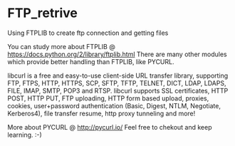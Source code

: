 # FTP_retrive
Using FTPLIB to create ftp connection and getting files

You can study more about FTPLIB @ https://docs.python.org/2/library/ftplib.html
There are many other modules which provide better handling than FTPLIB, like PYCURL.

libcurl is a free and easy-to-use client-side URL transfer library, supporting FTP, FTPS, HTTP, HTTPS, SCP, SFTP, TFTP, TELNET, DICT, LDAP, LDAPS, FILE, IMAP, SMTP, POP3 and RTSP. libcurl supports SSL certificates, HTTP POST, HTTP PUT, FTP uploading, HTTP form based upload, proxies, cookies, user+password authentication (Basic, Digest, NTLM, Negotiate, Kerberos4), file transfer resume, http proxy tunneling and more! 

More about PYCURL @ http://pycurl.io/
Feel free to chekout and keep learning. :-)
